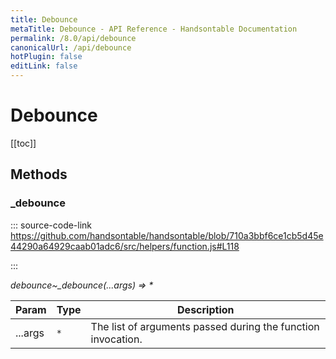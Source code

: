 ```yaml
---
title: Debounce
metaTitle: Debounce - API Reference - Handsontable Documentation
permalink: /8.0/api/debounce
canonicalUrl: /api/debounce
hotPlugin: false
editLink: false
---
```


# Debounce

[[toc]]
## Methods

### _debounce
  
::: source-code-link https://github.com/handsontable/handsontable/blob/710a3bbf6ce1cb5d45e44290a64929caab01adc6/src/helpers/function.js#L118

:::

_debounce~\_debounce(...args) ⇒ \*_


| Param | Type | Description |
| --- | --- | --- |
| ...args | `*` | The list of arguments passed during the function invocation. |


